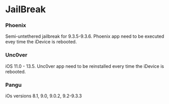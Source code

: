 # JailBreak
### Phoenix
Semi-untethered jailbreak for 9.3.5-9.3.6. Phoenix app need to be executed evey time the iDevice is rebooted. 

### Unc0ver
iOS 11.0 - 13.5. Unc0ver app need to be reinstalled every time the iDevice is rebooted. 

### Pangu
iOs versions 8.1, 9.0, 9.0.2, 9.2-9.3.3 
